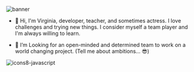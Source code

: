 ![banner](https://user-images.githubusercontent.com/90973933/165371668-b18b788a-b28c-4865-bc64-5f5ce99a8779.gif)


- 👋 Hi, I'm Virginia, developer, teacher, and sometimes actress. I love challenges and trying new things. I consider myself a team player and I'm always willing to learn.

- 👀 I’m Looking for an open-minded and determined team to work on a world changing project.
(Tell me about ambitions... 😎)

![icons8-javascript](https://user-images.githubusercontent.com/90973933/165376925-d0b7ba0f-eb00-40ca-81b5-83476839a341.gif)
